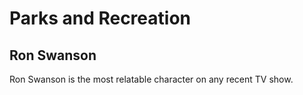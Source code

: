 # Parks and Recreation

## Ron Swanson

Ron Swanson is the most relatable character on any recent TV show. 

